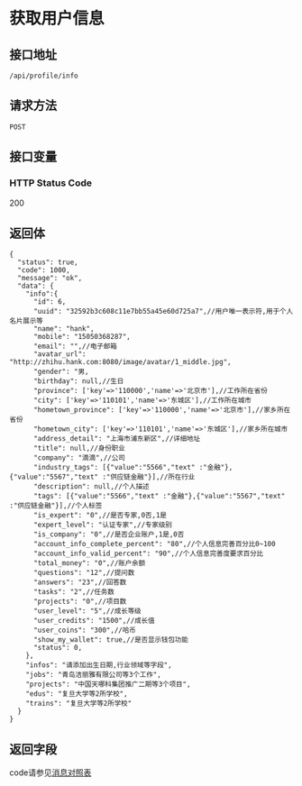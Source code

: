 # 获取用户信息

## 接口地址

`/api/profile/info`

## 请求方法

```POST ```

## 接口变量

### HTTP Status Code

200

## 返回体

```json5
{
  "status": true,
  "code": 1000,
  "message": "ok",
  "data": {
    "info":{
      "id": 6,
      "uuid": "32592b3c608c11e7bb55a45e60d725a7",//用户唯一表示符,用于个人名片展示等
      "name": "hank",
      "mobile": "15050368287",
      "email": "",//电子邮箱
      "avatar_url": "http://zhihu.hank.com:8080/image/avatar/1_middle.jpg",
      "gender": "男,
      "birthday": null,//生日
      "province": ['key'=>'110000','name'=>'北京市'],//工作所在省份
      "city": ['key'=>'110101','name'=>'东城区'],//工作所在城市
      "hometown_province": ['key'=>'110000','name'=>'北京市'],//家乡所在省份
      "hometown_city": ['key'=>'110101','name'=>'东城区'],//家乡所在城市
      "address_detail": "上海市浦东新区",//详细地址
      "title": null,//身份职业
      "company": "滴滴",//公司
      "industry_tags": [{"value":"5566","text" :"金融"},{"value":"5567","text" :"供应链金融"}],//所在行业
      "description": null,//个人描述
      "tags": [{"value":"5566","text" :"金融"},{"value":"5567","text" :"供应链金融"}],//个人标签
      "is_expert": "0",//是否专家,0否,1是
      "expert_level": "认证专家",//专家级别
      "is_company": "0",//是否企业账户,1是,0否
      "account_info_complete_percent": "80",//个人信息完善百分比0~100
      "account_info_valid_percent": "90",//个人信息完善度要求百分比
      "total_money": "0",//账户余额
      "questions": "12",//提问数
      "answers": "23",//回答数
      "tasks": "2",//任务数
      "projects": "0",//项目数
      "user_level": "5",//成长等级
      "user_credits": "1500",//成长值
      "user_coins": "300",//哈币
      "show_my_wallet": true,//是否显示钱包功能
      "status": 0,
    },
    "infos": "请添加出生日期,行业领域等字段",
    "jobs": "青岛洁丽雅有限公司等3个工作",
    "projects": "中国天哪科集团推广二期等3个项目",
    "edus": "复旦大学等2所学校",
    "trains": "复旦大学等2所学校"
  }
}
```

## 返回字段



code请参见[消息对照表](消息对照表.md)